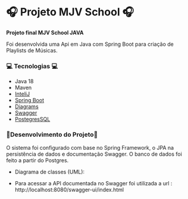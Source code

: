 **<h1>🎧 Projeto MJV School 🎧</h1>**

**Projeto final MJV School JAVA**

Foi desenvolvida uma Api em Java com Spring Boot para criação de Playlists de Músicas.

<h3>💻 Tecnologias 💻</h3>

- Java 18
- Maven
- [InteliJ](https://www.jetbrains.com/pt-br/idea/)
- [Spring Boot](https://spring.io/projects/spring-boot)
- [Diagrams](https://app.diagrams.net/) 
- [Swagger](https://swagger.io/) 
- [PostegresSQL](https://www.postgresql.org/)

<h3>📝Desenvolvimento do Projeto📝</h3>
O sistema foi configurado com base no Spring Framework, o JPA na persistência de dados e documentação Swagger. O banco de dados foi feito a partir do Postgres.

- Diagrama de classes (UML):


- Para acessar a API documentada no Swagger foi utilizada a url : http://localhost:8080/swagger-ui/index.html
